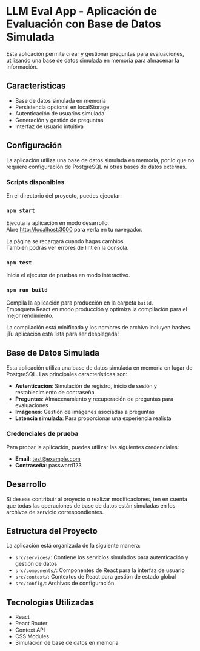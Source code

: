 # LLM Eval App - Aplicación de Evaluación con Base de Datos Simulada

Esta aplicación permite crear y gestionar preguntas para evaluaciones, utilizando una base de datos simulada en memoria para almacenar la información.

## Características

- Base de datos simulada en memoria
- Persistencia opcional en localStorage
- Autenticación de usuarios simulada
- Generación y gestión de preguntas
- Interfaz de usuario intuitiva

## Configuración

La aplicación utiliza una base de datos simulada en memoria, por lo que no requiere configuración de PostgreSQL ni otras bases de datos externas.

### Scripts disponibles

En el directorio del proyecto, puedes ejecutar:

### `npm start`

Ejecuta la aplicación en modo desarrollo.\
Abre [http://localhost:3000](http://localhost:3000) para verla en tu navegador.

La página se recargará cuando hagas cambios.\
También podrás ver errores de lint en la consola.

### `npm test`

Inicia el ejecutor de pruebas en modo interactivo.

### `npm run build`

Compila la aplicación para producción en la carpeta `build`.\
Empaqueta React en modo producción y optimiza la compilación para el mejor rendimiento.

La compilación está minificada y los nombres de archivo incluyen hashes.\
¡Tu aplicación está lista para ser desplegada!

## Base de Datos Simulada

Esta aplicación utiliza una base de datos simulada en memoria en lugar de PostgreSQL. Las principales características son:

- **Autenticación**: Simulación de registro, inicio de sesión y restablecimiento de contraseña
- **Preguntas**: Almacenamiento y recuperación de preguntas para evaluaciones
- **Imágenes**: Gestión de imágenes asociadas a preguntas
- **Latencia simulada**: Para proporcionar una experiencia realista

### Credenciales de prueba

Para probar la aplicación, puedes utilizar las siguientes credenciales:

- **Email**: test@example.com
- **Contraseña**: password123

## Desarrollo

Si deseas contribuir al proyecto o realizar modificaciones, ten en cuenta que todas las operaciones de base de datos están simuladas en los archivos de servicio correspondientes.

## Estructura del Proyecto

La aplicación está organizada de la siguiente manera:

- `src/services/`: Contiene los servicios simulados para autenticación y gestión de datos
- `src/components/`: Componentes de React para la interfaz de usuario
- `src/context/`: Contextos de React para gestión de estado global
- `src/config/`: Archivos de configuración

## Tecnologías Utilizadas

- React
- React Router
- Context API
- CSS Modules
- Simulación de base de datos en memoria
